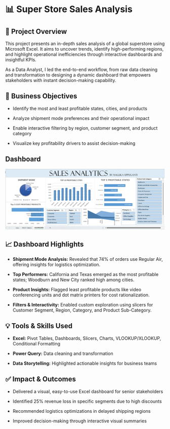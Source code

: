 # 📊 Super Store Sales Analysis


## 📌 Project Overview
This project presents an in-depth sales analysis of a global superstore using Microsoft Excel. It aims to uncover trends, identify high-performing regions, and highlight operational inefficiencies through interactive dashboards and insightful KPIs.

As a Data Analyst, I led the end-to-end workflow, from raw data cleaning and transformation to designing a dynamic dashboard that empowers stakeholders with instant decision-making capability.

## 🎯 Business Objectives
* Identify the most and least profitable states, cities, and products

* Analyze shipment mode preferences and their operational impact

* Enable interactive filtering by region, customer segment, and product category

* Visualize key profitability drivers to assist decision-making

## Dashboard

![image](https://github.com/MallikaUppuganti/Super_Store_Sales_Analysis/blob/main/Sales%20Analytics%20Dashboard.jpg)

## 📈 Dashboard Highlights
* **Shipment Mode Analysis:** Revealed that 74% of orders use Regular Air, offering insights for logistics optimization.

* **Top Performers:** California and Texas emerged as the most profitable states; Woodburn and New City ranked high among cities.

* **Product Insights:** Flagged least profitable products like video conferencing units and dot matrix printers for cost rationalization.

* **Filters & Interactivity:** Enabled custom exploration using slicers for Customer Segment, Region, Category, and Product Sub-Category.

## 💡 Tools & Skills Used
* **Excel:** Pivot Tables, Dashboards, Slicers, Charts, VLOOKUP/XLOOKUP, Conditional Formatting

* **Power Query:** Data cleaning and transformation

* **Data Storytelling:** Highlighted actionable insights for business teams

## ✅ Impact & Outcomes
* Delivered a visual, easy-to-use Excel dashboard for senior stakeholders

* Identified 25% revenue loss in specific segments due to high discounts

* Recommended logistics optimizations in delayed shipping regions

* Improved decision-making through interactive visual summaries



